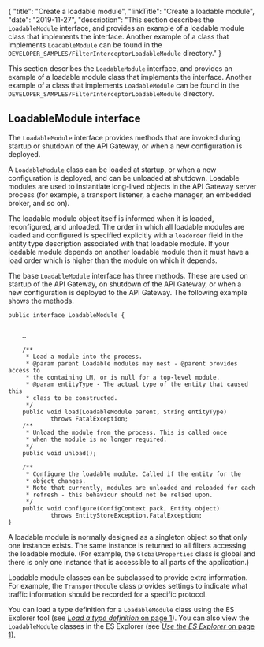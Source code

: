 {
"title": "Create a loadable module",
"linkTitle": "Create a loadable module",
"date": "2019-11-27",
"description": "This section describes the `LoadableModule` interface, and provides an example of a loadable module class that implements the interface. Another example of a class that implements `LoadableModule` can be found in the `DEVELOPER_SAMPLES/FilterInterceptorLoadableModule` directory."
}
﻿

This section describes the `LoadableModule` interface, and provides an example of a loadable module class that implements the interface. Another example of a class that implements `LoadableModule` can be found in the `DEVELOPER_SAMPLES/FilterInterceptorLoadableModule` directory.

LoadableModule interface
------------------------

The `LoadableModule` interface provides methods that are invoked during startup or shutdown of the API Gateway, or when a new configuration is deployed.

A `LoadableModule` class can be loaded at startup, or when a new configuration is deployed, and can be unloaded at shutdown. Loadable modules are used to instantiate long-lived objects in the API Gateway server process (for example, a transport listener, a cache manager, an embedded broker, and so on).

The loadable module object itself is informed when it is loaded, reconfigured, and unloaded. The order in which all loadable modules are loaded and configured is specified explicitly with a `loadorder` field in the entity type description associated with that loadable module. If your loadable module depends on another loadable module then it must have a load order which is higher than the module on which it depends.

The base `LoadableModule` interface has three methods. These are used on startup of the API Gateway, on shutdown of the API Gateway, or when a new configuration is deployed to the API Gateway. The following example shows the methods.

``` {space="preserve"}
public interface LoadableModule {
    
    
    …
    
    /**
     * Load a module into the process.
     * @param parent Loadable modules may nest - @parent provides access to 
     * the containing LM, or is null for a top-level module.
     * @param entityType - The actual type of the entity that caused this 
     * class to be constructed.
     */
    public void load(LoadableModule parent, String entityType)  
            throws FatalException;
    /**
     * Unload the module from the process. This is called once 
     * when the module is no longer required.
     */
    public void unload();
    
    /**
     * Configure the loadable module. Called if the entity for the 
     * object changes.
     * Note that currently, modules are unloaded and reloaded for each 
     * refresh - this behaviour should not be relied upon.
     */
    public void configure(ConfigContext pack, Entity object)
            throws EntityStoreException,FatalException;
}
```

A loadable module is normally designed as a singleton object so that only one instance exists. The same instance is returned to all filters accessing the loadable module. (For example, the `GlobalProperties` class is global and there is only one instance that is accessible to all parts of the application.)

Loadable module classes can be subclassed to provide extra information. For example, the `TransportModule` class provides settings to indicate what traffic information should be recorded for a specific protocol.

You can load a type definition for a `LoadableModule` class using the ES Explorer tool (see [*Load a type definition* on page 1](entity_store.htm#Load)). You can also view the `LoadableModule` classes in the ES Explorer (see [*Use the ES Explorer* on page 1](entity_store.htm#Use)).
